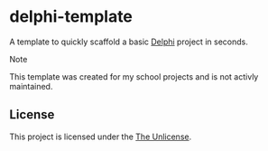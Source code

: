 # delphi-template
A template to quickly scaffold a basic [Delphi](https://www.embarcadero.com/products/delphi) project in seconds.

> [!NOTE]  
> This template was created for my school projects and is not activly maintained.

## License
This project is licensed under the [The Unlicense](LICENSE).
